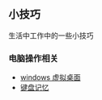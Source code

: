 <!--
 * @Author: zhangyu
 * @Email: zhangdulin@outlook.com
 * @Date: 2021-06-28 10:28:16
 * @LastEditors: zhangyu
 * @LastEditTime: 2021-07-10 14:29:37
 * @Description:
-->

## 小技巧

生活中工作中的一些小技巧

### 电脑操作相关

- [windows 虚拟桌面](/skill/computer/windows/windows.md)
- [键盘记忆](/skill/computer/key.md)
